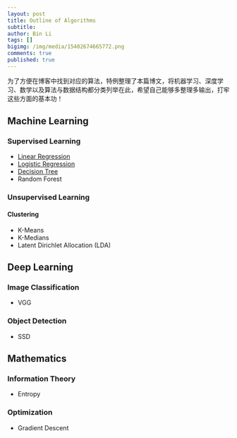 ```yaml
---
layout: post
title: Outline of Algorithms
subtitle:
author: Bin Li
tags: []
bigimg: /img/media/15402674665772.png
comments: true
published: true
---
```



为了方便在博客中找到对应的算法，特例整理了本篇博文，将机器学习、深度学习、数学以及算法与数据结构都分类列举在此，希望自己能够多整理多输出，打牢这些方面的基本功！

## Machine Learning
### Supervised Learning
* [Linear Regression](https://binlidaily.github.io/2018-06-03-regression/)
* [Logistic Regression](https://binlidaily.github.io/2017-10-03-Logistics-Regression/)
* [Decision Tree](https://binlidaily.github.io/2018-09-11-decision-tree/)
* Random Forest

### Unsupervised Learning
#### Clustering
* K-Means
* K-Medians
* Latent Dirichlet Allocation (LDA)

## Deep Learning
### Image Classification
* VGG
### Object Detection
* SSD


## Mathematics
### Information Theory
* Entropy

### Optimization
* Gradient Descent